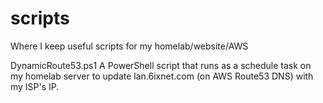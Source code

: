 # scripts
Where I keep useful scripts for my homelab/website/AWS

DynamicRoute53.ps1
  A PowerShell script that runs as a schedule task on my homelab server to update lan.6ixnet.com (on AWS Route53 DNS) with my ISP's IP.
